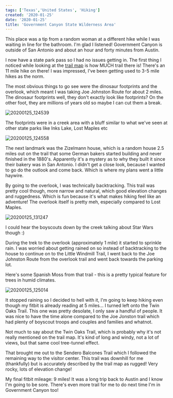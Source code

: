 ```yaml
---
tags: ['Texas','United States', 'Hiking']
created: '2020-01-25'
date: '2020-01-25'
title: 'Government Canyon State Wilderness Area'
---
```


This place was a tip from a random woman at a different hike while I was waiting in line for the bathroom. I'm glad I listened! Government Canyon is outside of San Antonio and about an hour and forty minutes from Austin.

I now have a state park pass so I had no issues getting in. The first thing I noticed while looking at the [trail map](https://tpwd.texas.gov/publications/pwdpubs/media/park_maps/pwd_mp_p4505_0165e.pdf) is how MUCH trail there is! There's an 11 mile hike on there! I was impressed, I've been getting used to 3-5 mile hikes as the norm.

The most obvious things to go see were the dinosaur footprints and the overlook, which meant I was taking Joe Johnston Route for about 2 miles. The dinosaur footprints well, they don't exactly look like footprints? On the other foot, they are millions of years old so maybe I can cut them a break.

![20200125_124539](/images/20200125_124539.jpg)

The footprints were in a creek area with a bluff similar to what we've seen at other state parks like Inks Lake, Lost Maples etc

![20200125_124558](/images/20200125_124558.jpg)

The next landmark was the Zizelmann house, which is a random house 2.5 miles out on the trail that some German bakers started building and never finished in the 1880's. Apparently it's a mystery as to why they built it since their bakery was in San Antonio. I didn't get a close look, because I wanted to go do the outlook and come back. Which is where my plans went a little haywire.

By going to the overlook, I was technically backtracking. This trail was pretty cool though, more narrow and natural, which good elevation changes and ruggedness. Which is fun because it's what makes hiking feel like an adventure! The overlook itself is pretty meh, especially compared to Lost Maples.

![20200125_131247](/images/20200125_131247.jpg)

I could hear the boyscouts down by the creek talking about Star Wars though :)

During the trek to the overlook (approximately 1 mile) it started to sprinkle rain. I was worried about getting rained on so instead of backtracking to the house to continue on to the Little Windmill Trail, I went back to the Joe Johnston Route from the overlook trail and went back towards the parking lot.

Here's some Spanish Moss from that trail - this is a pretty typical feature for trees in humid climates.

![20200125_125014](/images/20200125_125014.jpg)

It stopped raining so I decided to hell with it, I'm going to keep hiking even though my fitbit is already reading at 5 miles... I turned left onto the Twin Oaks Trail. This one was pretty desolate, I only saw a handful of people. It was nice to have the time alone compared to the Joe Jonston trail which had plenty of boyscout troops and couples and families and whatnot.

Not much to say about the Twin Oaks Trail, which is probably why it's not really mentioned on the trail map. It's kind of long and windy, not a lot of views, but that same cool tree-tunnel effect. 

That brought me out to the Sendero Balcones Trail which I followed the remaining way to the visitor center. This trail was downhill for me (thankfully) but is accurately described by the trail map as rugged! Very rocky, lots of elevation change! 

My final fitbit mileage: 9 miles! It was a long trip back to Austin and I know I'm going to be sore. There's even more trail for me to do next time I'm in Government Canyon too!